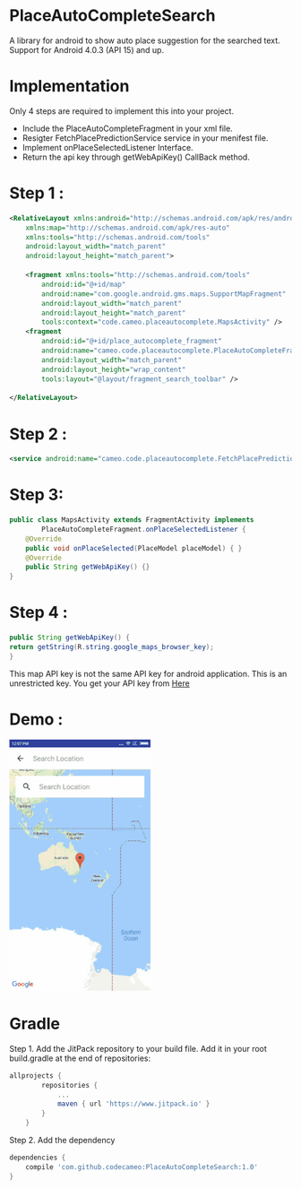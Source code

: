 # PlaceAutoCompleteSearch

A library for android to show auto place suggestion for the searched text. Support for Android 4.0.3 (API 15) and up.

# Implementation
Only 4 steps are required to implement this into your project.

- Include the PlaceAutoCompleteFragment in your xml file.
- Resigter FetchPlacePredictionService service in your menifest file.
- Implement onPlaceSelectedListener Interface.
- Return the api key through getWebApiKey() CallBack method.

# Step 1 :
```xml
<RelativeLayout xmlns:android="http://schemas.android.com/apk/res/android"
    xmlns:map="http://schemas.android.com/apk/res-auto"
    xmlns:tools="http://schemas.android.com/tools"
    android:layout_width="match_parent"
    android:layout_height="match_parent">

    <fragment xmlns:tools="http://schemas.android.com/tools"
        android:id="@+id/map"
        android:name="com.google.android.gms.maps.SupportMapFragment"
        android:layout_width="match_parent"
        android:layout_height="match_parent"
        tools:context="code.cameo.placeautocomplete.MapsActivity" />
    <fragment
        android:id="@+id/place_autocomplete_fragment"
        android:name="cameo.code.placeautocomplete.PlaceAutoCompleteFragment"
        android:layout_width="match_parent"
        android:layout_height="wrap_content"
        tools:layout="@layout/fragment_search_toolbar" />
    
</RelativeLayout>
```

# Step 2 :
```xml
<service android:name="cameo.code.placeautocomplete.FetchPlacePredictionService"/>
```

# Step 3: 
```java
public class MapsActivity extends FragmentActivity implements
        PlaceAutoCompleteFragment.onPlaceSelectedListener {
    @Override
    public void onPlaceSelected(PlaceModel placeModel) { }
    @Override
    public String getWebApiKey() {}
}
```

# Step 4 :
```java
public String getWebApiKey() {
return getString(R.string.google_maps_browser_key);
}
```
This map API key is not the same API key for android application. This is an unrestricted key. You get your API key from [Here](https://console.developers.google.com/apis/credentials)

# Demo :
<img src="screenshots/sample.gif" width="50%">

# Gradle

Step 1. Add the JitPack repository to your build file. Add it in your root build.gradle at the end of repositories:

```groovy
allprojects {
		repositories {
			...
			maven { url 'https://www.jitpack.io' }
		}
	}
```

Step 2. Add the dependency
```groovy
dependencies {
	compile 'com.github.codecameo:PlaceAutoCompleteSearch:1.0'
}
```

